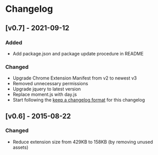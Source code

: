 # Changelog
## [v0.7] - 2021-09-12

### Added
- Add package.json and package update procedure in README
### Changed
- Upgrade Chrome Extension Manifest from v2 to newest v3
- Removed unnecessary permissions
- Upgrade jquery to latest version
- Replace moment.js with day.js
- Start following the [keep a changelog format](https://keepachangelog.com/en/1.0.0/) for this changelog

## [v0.6] - 2015-08-22
### Changed
- Reduce extension size from 429KB to 158KB (by removing unused assets)
